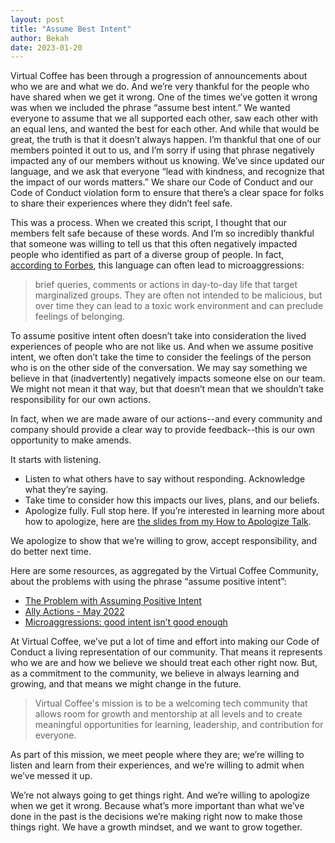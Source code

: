 ```yaml
---
layout: post
title: "Assume Best Intent"
author: Bekah
date: 2023-01-20
---
```


Virtual Coffee has been through a progression of announcements about who we are and what we do. And we’re very thankful for the people who have shared when we get it wrong. One of the times we’ve gotten it wrong was when we included the phrase “assume best intent.” We wanted everyone to assume that we all supported each other, saw each other with an equal lens, and wanted the best for each other. And while that would be great, the truth is that it doesn’t always happen. I’m thankful that one of our members pointed it out to us, and I’m sorry if using that phrase negatively impacted any of our members without us knowing. We’ve since updated our language, and we ask that everyone “lead with kindness, and recognize that the impact of our words matters.” We share our Code of Conduct and our Code of Conduct violation form to ensure that there’s a clear space for folks to share their experiences where they didn’t feel safe.

This was a process. When we created this script, I thought that our members felt safe because of these words. And I’m so incredibly thankful that someone was willing to tell us that this often negatively impacted people who identified as part of a diverse group of people. In fact, [according to Forbes](https://www.forbes.com/sites/rebekahbastian/2019/06/10/microaggressions-good-intent-is-not-good-enough/?sh=66bb3b357fb1), this language can often lead to microaggressions:

> brief queries, comments or actions in day-to-day life that target marginalized groups. They are often not intended to be malicious, but over time they can lead to a toxic work environment and can preclude feelings of belonging.

To assume positive intent often doesn’t take into consideration the lived experiences of people who are not like us. And when we assume positive intent, we often don’t take the time to consider the feelings of the person who is on the other side of the conversation. We may say something we believe in that (inadvertently) negatively impacts someone else on our team. We might not mean it that way, but that doesn’t mean that we shouldn’t take responsibility for our own actions. 

In fact, when we are made aware of our actions--and every community and company should provide a clear way to provide feedback--this is our own opportunity to make amends. 

It starts with listening. 
- Listen to what others have to say without responding. 
Acknowledge what they’re saying.
- Take time to consider how this impacts our lives, plans, and our beliefs.
- Apologize fully. Full stop here. If you’re interested in learning more about how to apologize, here are [the slides from my How to Apologize Talk](https://www.canva.com/design/DAFURf8zW74/1tSJ0BleJFdhOdbWWAwYbg/edit?utm_content=DAFURf8zW74&utm_campaign=designshare&utm_medium=link2&utm_source=sharebutton). 

We apologize to show that we’re willing to grow, accept responsibility, and do better next time.

Here are some resources, as aggregated by the Virtual Coffee Community, about the problems with using the phrase “assume positive intent”:
- [The Problem with Assuming Positive Intent](https://forge.medium.com/the-problem-with-assuming-positive-intent-ea8385ce961d)
- [Ally Actions - May 2022](https://mailchi.mp/82edd381b364/5-ally-actions-may-20-2022)
- [Microaggressions: good intent isn’t good enough](https://www.forbes.com/sites/rebekahbastian/2019/06/10/microaggressions-good-intent-is-not-good-enough/?sh=5e7ad817fb1d)

At Virtual Coffee, we’ve put a lot of time and effort into making our Code of Conduct  a living representation of our community. That means it represents who we are and how we believe we should treat each other right now. But, as a commitment to the community, we believe in always learning and growing, and that means we might change in the future. 

> Virtual Coffee's mission is to be a welcoming tech community that allows room for growth and mentorship at all levels and to create meaningful opportunities for learning, leadership, and contribution for everyone.

As part of this mission, we meet people where they are; we’re willing to listen and learn from their experiences, and we’re willing to admit when we’ve messed it up.

We’re not always going to get things right. And we’re willing to apologize when we get it wrong. Because what’s more important than what we’ve done in the past is the decisions we’re making right now to make those things right. We have a growth mindset, and we want to grow together. 



